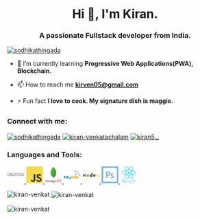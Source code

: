 <h1 align="center">Hi 👋, I'm Kiran.</h1>
<h3 align="center">A passionate Fullstack developer from India.</h3>

<p align="left"> <a href="https://twitter.com/sodhikathingada" target="blank"><img src="https://img.shields.io/twitter/follow/sodhikathingada?logo=twitter&style=for-the-badge" alt="sodhikathingada" /></a> </p>

- 🌱 I’m currently learning **Progressive Web Applications(PWA), Blockchain.**

- 📫 How to reach me **kirven05@gmail.com**

- ⚡ Fun fact **I love to cook. My signature dish is maggie.**

<h3 align="left">Connect with me:</h3>
<p align="left">
<a href="https://twitter.com/sodhikathingada" target="blank"><img align="center" src="https://raw.githubusercontent.com/rahuldkjain/github-profile-readme-generator/master/src/images/icons/Social/twitter.svg" alt="sodhikathingada" height="30" width="40" /></a>
<a href="https://linkedin.com/in/kiran-venkatachalam" target="blank"><img align="center" src="https://raw.githubusercontent.com/rahuldkjain/github-profile-readme-generator/master/src/images/icons/Social/linked-in-alt.svg" alt="kiran-venkatachalam" height="30" width="40" /></a>
<a href="https://instagram.com/kiran5._" target="blank"><img align="center" src="https://raw.githubusercontent.com/rahuldkjain/github-profile-readme-generator/master/src/images/icons/Social/instagram.svg" alt="kiran5._" height="30" width="40" /></a>
</p>

<h3 align="left">Languages and Tools:</h3>
<p align="left"> <a href="https://expressjs.com" target="_blank" rel="noreferrer"> <img src="https://raw.githubusercontent.com/devicons/devicon/master/icons/express/express-original-wordmark.svg" alt="express" width="40" height="40"/> </a> <a href="https://developer.mozilla.org/en-US/docs/Web/JavaScript" target="_blank" rel="noreferrer"> <img src="https://raw.githubusercontent.com/devicons/devicon/master/icons/javascript/javascript-original.svg" alt="javascript" width="40" height="40"/> </a> <a href="https://www.mongodb.com/" target="_blank" rel="noreferrer"> <img src="https://raw.githubusercontent.com/devicons/devicon/master/icons/mongodb/mongodb-original-wordmark.svg" alt="mongodb" width="40" height="40"/> </a> <a href="https://www.mysql.com/" target="_blank" rel="noreferrer"> <img src="https://raw.githubusercontent.com/devicons/devicon/master/icons/mysql/mysql-original-wordmark.svg" alt="mysql" width="40" height="40"/> </a> <a href="https://nodejs.org" target="_blank" rel="noreferrer"> <img src="https://raw.githubusercontent.com/devicons/devicon/master/icons/nodejs/nodejs-original-wordmark.svg" alt="nodejs" width="40" height="40"/> </a> <a href="https://www.photoshop.com/en" target="_blank" rel="noreferrer"> <img src="https://raw.githubusercontent.com/devicons/devicon/master/icons/photoshop/photoshop-line.svg" alt="photoshop" width="40" height="40"/> </a> <a href="https://reactjs.org/" target="_blank" rel="noreferrer"> <img src="https://raw.githubusercontent.com/devicons/devicon/master/icons/react/react-original-wordmark.svg" alt="react" width="40" height="40"/> </a> </p>

<p><img align="left" src="https://github-readme-stats.vercel.app/api/top-langs?username=kiran-venkat&show_icons=true&locale=en&layout=compact" alt="kiran-venkat" /></p>

<p>&nbsp;<img align="center" src="https://github-readme-stats.vercel.app/api?username=kiran-venkat&show_icons=true&locale=en" alt="kiran-venkat" /></p>

<p><img align="center" src="https://github-readme-streak-stats.herokuapp.com/?user=kiran-venkat&" alt="kiran-venkat" /></p>



